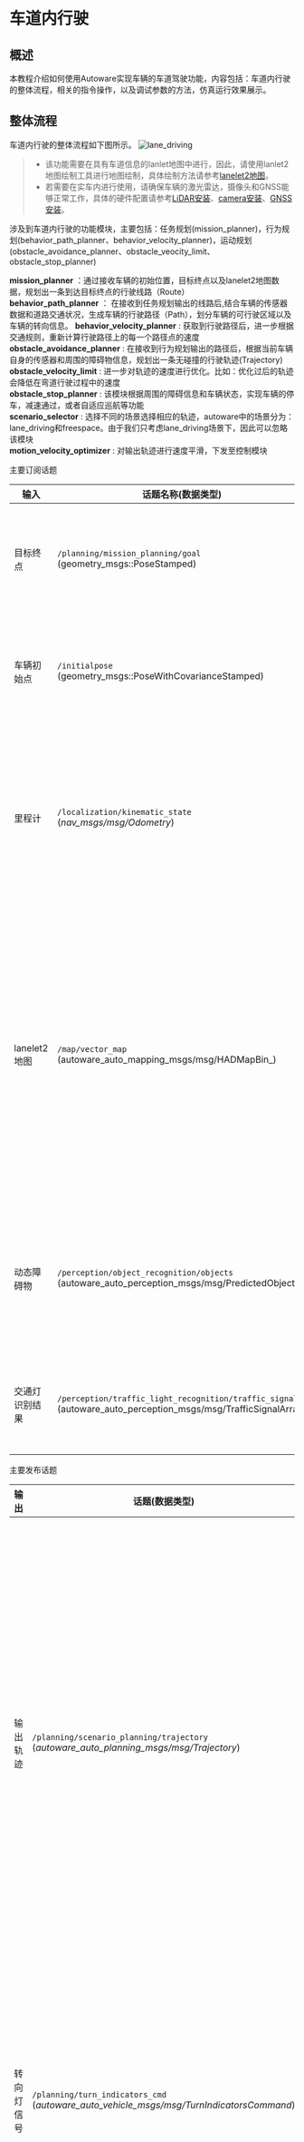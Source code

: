 # 车道内行驶
## 概述

本教程介绍如何使用Autoware实现车辆的车道驾驶功能，内容包括：车道内行驶的整体流程，相关的指令操作，以及调试参数的方法，仿真运行效果展示。

## 整体流程
车道内行驶的整体流程如下图所示。
![lane_driving](./images/lane_driving.png) 

>  * 该功能需要在具有车道信息的lanlet地图中进行，因此，请使用lanlet2地图绘制工具进行地图绘制，具体绘制方法请参考[lanelet2地图](../地图/lanelet2地图.md)。
> * 若需要在实车内进行使用，请确保车辆的激光雷达，摄像头和GNSS能够正常工作，具体的硬件配置请参考[LiDAR安装](../硬件安装/LiDAR安装.md)、[camera安装](../硬件安装/camera安装.md)、[GNSS安装](../硬件安装/GNSS安装.md)。

涉及到车道内行驶的功能模块，主要包括：任务规划(mission_planner)，行为规划(behavior_path_planner、behavior_velocity_planner)，运动规划(obstacle_avoidance_planner、obstacle_veocity_limit、obstacle_stop_planner)

**mission_planner** ：通过接收车辆的初始位置，目标终点以及lanelet2地图数据，规划出一条到达目标终点的行驶线路（Route）   
**behavior_path_planner** ： 在接收到任务规划输出的线路后,结合车辆的传感器数据和道路交通状况，生成车辆的行驶路径（Path），划分车辆的可行驶区域以及车辆的转向信息。
**behavior_velocity_planner** : 获取到行驶路径后，进一步根据交通规则，重新计算行驶路径上的每一个路径点的速度   
**obstacle_avoidance_planner** : 在接收到行为规划输出的路径后，根据当前车辆自身的传感器和周围的障碍物信息，规划出一条无碰撞的行驶轨迹(Trajectory)   
**obstacle_velocity_limit** : 进一步对轨迹的速度进行优化。比如：优化过后的轨迹会降低在弯道行驶过程中的速度   
**obstacle_stop_planner** : 该模块根据周围的障碍信息和车辆状态，实现车辆的停车，减速通过，或者自适应巡航等功能    
**scenario_selector** : 选择不同的场景选择相应的轨迹，autoware中的场景分为：lane_driving和freespace。由于我们只考虑lane_driving场景下，因此可以忽略该模块     
**motion_velocity_optimizer** : 对输出轨迹进行速度平滑，下发至控制模块    

主要订阅话题

| 输入                             | 话题名称(数据类型)                                                                                 | 说明                                                                                                             |
| ------------------------------- | ------------------------------------------------------------------------------------------------ | --------------------------------------------------------------------------------------------------------------- |
| 目标终点        | `/planning/mission_planning/goal`<br>(geometry_msgs::PoseStamped)                                                 | 由用户指定，通过UI界面或者指令的方式进行下发得到                                                                        |
| 车辆初始点      | `/initialpose`<br>(geometry_msgs::PoseWithCovarianceStamped)                                                       | 由用户指定，通过UI界面或者指令的方式进行下发得到                                                                       |
| 里程计         | `/localization/kinematic_state`<br>(_nav_msgs/msg/Odometry_)                                                       | 这包括了车辆的位姿和速度信息，它用于预测未来的轨迹，以便与其他对象进行碰撞检测                                               |
| lanelet2地图   | `/map/vector_map`<br>(autoware_auto_mapping_msgs/msg/HADMapBin_)                                                   | 这包括关于环境的所有静态信息，例如： <ul><li> 地图之间车道连接信息 </li> <li>与交通规则有关的信息（车道限速等等） </li>|</ul>  |
| 动态障碍物      | `/perception/object_recognition/objects`<br>(autoware_auto_perception_msgs/msg/PredictedObjects)                   | 由感知模块通过分析点云(激光雷达)，图像(摄像头)等传感器数据得到，                                                          |
| 交通灯识别结果   | `/perception/traffic_light_recognition/traffic_signals`<br>(autoware_auto_perception_msgs/msg/TrafficSignalArray) | 由感知模块通过分析图像(摄像头)数据得到的                                                                               |

主要发布话题

| 输出           | 话题(数据类型)                                                                                | 说明                                                                                                                                      |
| ------------- | ------------------------------------------------------------------------------------------- | ----------------------------------------------------------------------------------------------------------------------------------------- |
| 输出轨迹    | `/planning/scenario_planning/trajectory`<br>(_autoware_auto_planning_msgs/msg/Trajectory_)  | 轨迹是一组包含了位姿，速度和加速度的序列，它需要由控制模块来执行，要求轨迹必须平滑，满足车辆运动学要求（能够被控制器所执行）                                    |
| 转向灯信号   | `/planning/turn_indicators_cmd`<br>(_autoware_auto_vehicle_msgs/msg/TurnIndicatorsCommand_) | 这是用于控制车辆转向灯的输出。规划模块需要确保转向灯将根据规划结果而打开                                                                              |                                                                         |


## 快速上手
本节将介绍如何通过界面操作或指令下发的方式实现Autoware的车道内行驶功能
> 注意：下面的将使用autoware官方提供的地图文件和车辆仿真模型。若用户使用自己绘制的地图或车辆模型，请根据自己的实际情况进行修改。    
1. 启动Autoware仿真程序,执行以下指令：
```bash
$ ros2 launch autoware_launch planning_simulator.launch.xml map_path:=$HOME/autoware_map/sample-map-planning vehicle_model:=sample_vehicle sensor_model:=sample_sensor_kit
```
![启动planning_simulator](./images/lane_driving_startup_planning_simulator.gif)
需要注意，上面参数map_path需要填写地图文件的具体位置。当前例子中`$HOME/autoware_map/sample-map-planning`表示地图实际存放在home目录下的autoware_map文件夹，其地图文件名是sample-map-planning。    
2. 在RVIZ界面中设定车辆的起始点位置以及需要到达目标终点，车辆会根据目标点的位置，进行路径规划，生成车辆的运动轨迹。
![选择初始点和目标终点](./images/lane_driving_select_init_goal_pose.gif)
需要注意：目标终点的选取方向需要与地图上的车道点一致，否则会导致路径规划失败。下面的例子中，目标终点方向与车道线不一致，因此路径规划失败。
![选择反向目标终点](./images/lane_driving_select_init_goal_pose_failed_opposite_direction.gif)
3. 在RVIZ界面中，选择`AutowareStatePanel`面板中，点击`AUTO`，车辆会开始自动行驶。
![点击AUTO按钮](./images/lane_driving_click_auto_button.gif)
或者使用以下指令
```bash
$ ros2 topic pub -1 /autoware/engage autoware_auto_vehicle_msgs/msg/Engage engage:\ true
```
需要注意：在实车测试的时候，根据所处环境的变化，车辆初始化过程不会简单顺利，在Localization一栏中会出现`UNINITIALIZED`的字样，表示初始化定位未成功，此时`AUTO`不可点击，一般来说，等待一会即可，但若长时间仍未能成功，请检查传感器是否正常工作。    
4. 添加移动障碍物，观察车辆的行驶效果（以行人为例）。
![添加移动障碍物](./images/lane_driving_set_obstcle.gif)
设置移动障碍物（以行人为例）
![设置移动障碍物](./images/lane_driving_set_obstacle.png)

## 调试参数
本节将介绍如何通过修改规划模块中的配置文件，来调整车辆的行驶效果    
**待完善**
